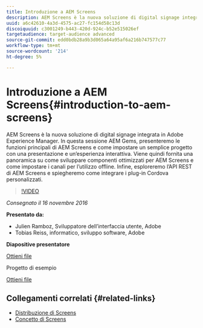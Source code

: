 ```yaml
---
title: Introduzione a AEM Screens
description: AEM Screens è la nuova soluzione di digital signage integrata in Adobe Experience Manager. In questa sessione AEM Gems, presenteremo le funzioni principali di AEM Screens e come impostare un semplice progetto con una presentazione e un’esperienza interattiva. Viene quindi fornita una panoramica su come sviluppare componenti ottimizzati per AEM Screens e come impostare i canali per l’utilizzo offline. Infine, esploreremo l’API REST di AEM Screens e spiegheremo come integrare i plug-in Cordova personalizzati.
uuid: a6c42610-4a3d-4575-ac27-fc154d58c13d
discoiquuid: c3001249-b443-420d-924c-b52e515026ef
targetaudience: target-audience advanced
source-git-commit: edd0bdb28a9b3d065a64a95af6a216b747577c77
workflow-type: tm+mt
source-wordcount: '214'
ht-degree: 5%

---
```


# Introduzione a AEM Screens{#introduction-to-aem-screens}

AEM Screens è la nuova soluzione di digital signage integrata in Adobe Experience Manager. In questa sessione AEM Gems, presenteremo le funzioni principali di AEM Screens e come impostare un semplice progetto con una presentazione e un’esperienza interattiva. Viene quindi fornita una panoramica su come sviluppare componenti ottimizzati per AEM Screens e come impostare i canali per l’utilizzo offline. Infine, esploreremo l’API REST di AEM Screens e spiegheremo come integrare i plug-in Cordova personalizzati.

>[!VIDEO](https://video.tv.adobe.com/v/19301/?quality=9)

*Consegnato il 16 novembre 2016*

**Presentato da:**

* Julien Ramboz, Sviluppatore dell’interfaccia utente, Adobe
* Tobias Reiss, informatico, sviluppo software, Adobe

**Diapositive presentatore**

[Ottieni file](assets/2016-11-16-aem-screens.pdf)

Progetto di esempio

[Ottieni file](assets/aemscreensgems.zip)

## Collegamenti correlati {#related-links}

* [Distribuzione di Screens](https://docs.adobe.com/docs/en/aem/6-2/deploy/screens.html)
* [Concetto di Screens](https://docs.adobe.com/docs/en/aem/6-2/administer/screens.html)
